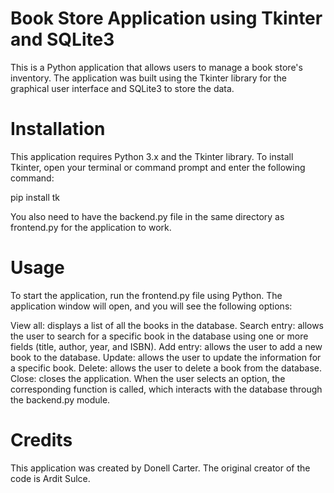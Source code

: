 # Book Store Application using Tkinter and SQLite3
This is a Python application that allows users to manage a book store's inventory. The application was built using the Tkinter library for the graphical user interface and SQLite3 to store the data.

# Installation
This application requires Python 3.x and the Tkinter library. To install Tkinter, open your terminal or command prompt and enter the following command:

pip install tk

You also need to have the backend.py file in the same directory as frontend.py for the application to work.

# Usage
To start the application, run the frontend.py file using Python. The application window will open, and you will see the following options:

View all: displays a list of all the books in the database.
Search entry: allows the user to search for a specific book in the database using one or more fields (title, author, year, and ISBN).
Add entry: allows the user to add a new book to the database.
Update: allows the user to update the information for a specific book.
Delete: allows the user to delete a book from the database.
Close: closes the application.
When the user selects an option, the corresponding function is called, which interacts with the database through the backend.py module.

# Credits
This application was created by Donell Carter. The original creator of the code is Ardit Sulce.
